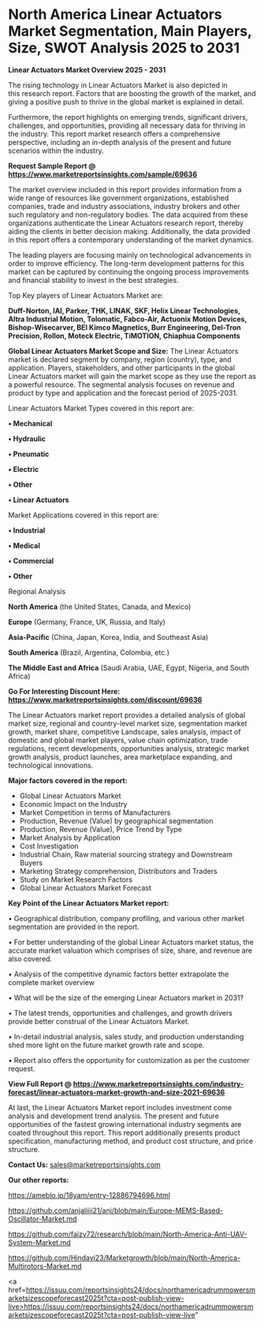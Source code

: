 # North America Linear Actuators Market Segmentation, Main Players, Size, SWOT Analysis 2025 to 2031

<Strong> Linear Actuators Market Overview 2025 - 2031</strong>

The rising technology in Linear Actuators Market is also depicted in this research report. Factors that are boosting the growth of the market, and giving a positive push to thrive in the global market is explained in detail.

Furthermore, the report highlights on emerging trends, significant drivers, challenges, and opportunities, providing all necessary data for thriving in the industry. This report market research offers a comprehensive perspective, including an in-depth analysis of the present and future scenarios within the industry.

<strong>Request Sample Report @ <a href=https://www.marketreportsinsights.com/sample/69636>https://www.marketreportsinsights.com/sample/69636</a></strong>

The market overview included in this report provides information from a wide range of resources like government organizations, established companies, trade and industry associations, industry brokers and other such regulatory and non-regulatory bodies. The data acquired from these organizations authenticate the Linear Actuators research report, thereby aiding the clients in better decision making. Additionally, the data provided in this report offers a contemporary understanding of the market dynamics.

The leading players are focusing mainly on technological advancements in order to improve efficiency. The long-term development patterns for this market can be captured by continuing the ongoing process improvements and financial stability to invest in the best strategies.

Top Key players of Linear Actuators Market are:

<strong>Duff-Norton, IAI, Parker, THK, LINAK, SKF, Helix Linear Technologies, Altra Industrial Motion, Tolomatic, Fabco-Air, Actuonix Motion Devices, Bishop-Wisecarver, BEI Kimco Magnetics, Burr Engineering, Del-Tron Precision, Rollon, Moteck Electric, TiMOTION, Chiaphua Components</strong>

<strong><b>Global Linear Actuators Market Scope and Size:</b></strong>
The Linear Actuators market is declared segment by company, region (country), type, and application. Players, stakeholders, and other participants in the global Linear Actuators market will gain the market scope as they use the report as a powerful resource. The segmental analysis focuses on revenue and product by type and application and the forecast period of 2025-2031.

Linear Actuators Market Types covered in this report are:

<strong>• Mechanical

• Hydraulic

• Pneumatic

• Electric

• Other

• Linear Actuators</strong>

Market Applications covered in this report are:

<strong>• Industrial

• Medical

• Commercial

• Other</strong> 

Regional Analysis

<strong>North America</strong> (the United States, Canada, and Mexico)

<strong>Europe</strong> (Germany, France, UK, Russia, and Italy)

<strong>Asia-Pacific</strong> (China, Japan, Korea, India, and Southeast Asia)

<strong>South America</strong> (Brazil, Argentina, Colombia, etc.)

<strong>The Middle East and Africa</strong> (Saudi Arabia, UAE, Egypt, Nigeria, and South Africa)

<strong>Go For Interesting Discount Here: <a href=https://www.marketreportsinsights.com/discount/69636>https://www.marketreportsinsights.com/discount/69636</a></strong>

The Linear Actuators market report provides a detailed analysis of global market size, regional and country-level market size, segmentation market growth, market share, competitive Landscape, sales analysis, impact of domestic and global market players, value chain optimization, trade regulations, recent developments, opportunities analysis, strategic market growth analysis, product launches, area marketplace expanding, and technological innovations.

<strong><b>Major factors covered in the report:</b></strong>
<ul>
  <li>Global Linear Actuators Market </li>
  <li>Economic Impact on the Industry</li>
  <li>Market Competition in terms of Manufacturers</li>
  <li>Production, Revenue (Value) by geographical segmentation</li>
  <li>Production, Revenue (Value), Price Trend by Type</li>
  <li>Market Analysis by Application</li>
  <li>Cost Investigation</li>
  <li>Industrial Chain, Raw material sourcing strategy and Downstream Buyers</li>
  <li>Marketing Strategy comprehension, Distributors and Traders</li>
  <li>Study on Market Research Factors</li>
  <li>Global Linear Actuators Market Forecast</li>
</ul>

<strong><b>Key Point of the Linear Actuators Market report:</b></strong>

• Geographical distribution, company profiling, and various other market segmentation are provided in the report.

• For better understanding of the global Linear Actuators market status, the accurate market valuation which comprises of size, share, and revenue are also covered.

• Analysis of the competitive dynamic factors better extrapolate the complete market overview

• What will be the size of the emerging Linear Actuators market in 2031?

• The latest trends, opportunities and challenges, and growth drivers provide better construal of the Linear Actuators Market.

• In-detail industrial analysis, sales study, and production understanding shed more light on the future market growth rate and scope.

• Report also offers the opportunity for customization as per the customer request.

<strong><b>View Full Report @ <a href=https://www.marketreportsinsights.com/industry-forecast/linear-actuators-market-growth-and-size-2021-69636>https://www.marketreportsinsights.com/industry-forecast/linear-actuators-market-growth-and-size-2021-69636</a></b></strong>


At last, the Linear Actuators Market report includes investment come analysis and development trend analysis. The present and future opportunities of the fastest growing international industry segments are coated throughout this report. This report additionally presents product specification, manufacturing method, and product cost structure, and price structure.

<strong>Contact Us:</strong>
sales@marketreportsinsights.com

<strong>Our other reports:</strong>

<a href=https://ameblo.jp/18yam/entry-12886794696.html>https://ameblo.jp/18yam/entry-12886794696.html</a>

<a href=https://github.com/anjaliiii21/anj/blob/main/Europe-MEMS-Based-Oscillator-Market.md>https://github.com/anjaliiii21/anj/blob/main/Europe-MEMS-Based-Oscillator-Market.md</a>

<a href=https://github.com/faizy72/research/blob/main/North-America-Anti-UAV-System-Market.md>https://github.com/faizy72/research/blob/main/North-America-Anti-UAV-System-Market.md</a>

<a href=https://github.com/Hindavi23/Marketgrowth/blob/main/North-America-Multirotors-Market.md>https://github.com/Hindavi23/Marketgrowth/blob/main/North-America-Multirotors-Market.md</a>

<a href=https://issuu.com/reportsinsights24/docs/northamericadrummowersmarketsizescopeforecast2025t?cta=post-publish-view-live>https://issuu.com/reportsinsights24/docs/northamericadrummowersmarketsizescopeforecast2025t?cta=post-publish-view-live</a>"
